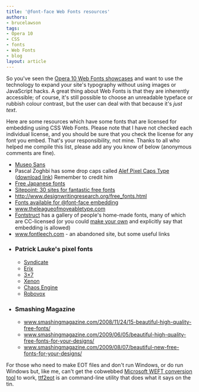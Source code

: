 ```yaml
---
title: '@font-face Web Fonts resources'
authors:
- brucelawson
tags:
- Opera 10
- CSS
- fonts
- Web Fonts
- blog
layout: article
---
```

<p>So you&#39;ve seen the <a href="http://dev.opera.com/articles/view/seven-web-fonts-showcases/">Opera 10 Web Fonts showcases</a> and want to use the technology to expand your site&#39;s typography without using images or JavaScript hacks. A great thing about Web Fonts is that they are inherently accessible; of course, it&#39;s still possible to choose an unreadable typeface or rubbish colour contrast, but the user can deal with that because it&#39;s <em>just text</em>.</p>
<p>Here are some resources which have some fonts that are licensed for embedding using CSS Web Fonts. Please note that I have not checked each individual license, and you should be sure that you check the license for any font you embed. That&#39;s your responsibility, not mine. Thanks to all who helped me compile this list, please add any you know of below (anonymous comments are fine).</p>
<ul>
    <!-- <li><a href="http://www.fontsquirrel.com/">http://www.fontsquirrel.com/</a> (Particularly recommended for its <a href="http://www.fontsquirrel.com/fontface">@font-face kits</a> that collect the font files, a sample stylesheet and the Microsoft proprietary <abbr>DRM</abbr>-ridden <abbr>EOT</abbr> format that helps your visitors who are stuck with Internet Explorer.)</li> -->
    <li><a href="http://www.josbuivenga.demon.nl/museosans.html">Museo Sans</a></li>
<li>Pascal Zoghbi has some drop caps called <a href="http://29letters.wordpress.com/2008/02/13/alef-pixel-caps-type-for-alef-magazine/">Alef Pixel Caps Type</a> (<a href="http://www.29letters.com/new/files/fonts.php?type=font&amp;typec=commercial&amp;id=28">download link</a>) Remember to credit him</li>
    <li><a href="http://nipponkan.blogspot.com/2006/01/japanese-type-foundries-with-free.html">Free Japanese fonts</a></li>
    <li><a href="http://www.sitepoint.com/blogs/2009/04/24/30-sites-for-fantastic-free-fonts/">Sitepoint: 30 sites for fantastic free fonts</a></li>
    <li><a href="http://www.designwritingresearch.org/free_fonts.html">http://www.designwritingresearch.org/free_fonts.html</a></li>
    <li><a href="http://www.webfonts.info/wiki/index.php?title=Fonts_available_for_%40font-face_embedding">Fonts available for @font-face embedding</a></li>
    <li><a href="http://www.theleagueofmoveabletype.com/">www.theleagueofmoveabletype.com</a></li>
<li><a href="http://fontstruct.fontshop.com/gallery">Fontstruct</a> has a gallery of people&#39;s home-made fonts, many of which are CC-licensed (or you could <a href="http://fontstruct.fontshop.com/learn_more">make your own</a> and explicitly say that embedding is allowed)</li>
    <li><a href="http://www.fontleech.com/">www.fontleech.com</a> - an abandoned site, but some useful links </li>
    <li>
        <h3>Patrick Lauke&#39;s pixel fonts</h3>
        <ul>
            <li><a href="http://www.splintered.co.uk/experiments/62/">Syndicate</a> </li>
            <li> <a href="http://www.splintered.co.uk/experiments/72/"> Erix</a> </li>
            <li> <a href="http://www.splintered.co.uk/experiments/50/">3×7</a></li>
            <li><a href="http://www.splintered.co.uk/experiments/61/">Xenon</a> </li>
            <li><a href="http://www.splintered.co.uk/experiments/58/">Chaos Engine</a> </li>
            <li><a href="http://www.splintered.co.uk/experiments/51/">Robovox</a> </li>
        </ul>
    </li>
    <li>
        <h3>Smashing Magazine</h3>
        <ul>
            <li><a href="http://www.smashingmagazine.com/2008/11/24/15-beautiful-high-quality-free-fonts/">www.smashingmagazine.com/2008/11/24/15-beautiful-high-quality-free-fonts/</a></li>
            <li><a href="http://www.smashingmagazine.com/2009/06/05/beautiful-high-quality-free-fonts-for-your-designs/">www.smashingmagazine.com/2009/06/05/beautiful-high-quality-free-fonts-for-your-designs/</a></li>
            <li><a href="http://www.smashingmagazine.com/2009/08/07/beautiful-new-free-fonts-for-your-designs/">www.smashingmagazine.com/2009/08/07/beautiful-new-free-fonts-for-your-designs/</a></li>
        </ul>
    </li>
</ul>
<p>For those who need to make <abbr>EOT</abbr> files and don&#39;t run Windows, or do run Windows but, like me, can&#39;t get the cobwebbed <a href="http://www.microsoft.com/typography/web/embedding/weft3/">Microsoft WEFT conversion tool</a> to work, <a href="http://code.google.com/p/ttf2eot/">ttf2eot</a> is an command-line utility that does what it says on the tin.</p>
